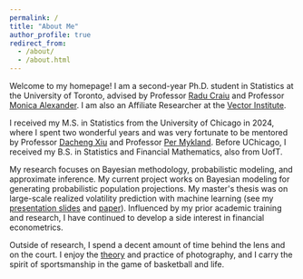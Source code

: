 ```yaml
---
permalink: /
title: "About Me"
author_profile: true
redirect_from: 
  - /about/
  - /about.html
---
```


Welcome to my homepage! I am a second-year Ph.D. student in Statistics at the University of Toronto, advised by Professor [Radu Craiu](https://raducraiu.com/) and Professor [Monica Alexander](https://www.monicaalexander.com/). I am also an Affiliate Researcher at the [Vector Institute](https://vectorinstitute.ai/). 

I received my M.S. in Statistics from the University of Chicago in 2024, where I spent two wonderful years and was very fortunate to be mentored by Professor [Dacheng Xiu](https://dachxiu.chicagobooth.edu/) and Professor [Per Mykland](https://galton.uchicago.edu/~mykland/). Before UChicago, I received my B.S. in Statistics and Financial Mathematics, also from UofT. 

My research focuses on Bayesian methodology, probabilistic modeling, and approximate inference. My current project works on Bayesian modeling for generating probabilistic population projections. My master's thesis was on large-scale realized volatility prediction with machine learning (see my [presentation slides](/files/Master_Thesis_Presentation_Slides.pdf) and [paper](/files/YichenJi_Master_Thesis_Unsigned.pdf)). Influenced by my prior academic training and research, I have continued to develop a side interest in financial econometrics.

Outside of research, I spend a decent amount of time behind the lens and on the court. I enjoy the [theory](https://www.lab404.com/3741/readings/sontag.pdf) and practice of photography, and I carry the spirit of sportsmanship in the game of basketball and life.

<script type='text/javascript' id='clustrmaps' src='//cdn.clustrmaps.com/map_v2.js?cl=ffffff&w=400&t=tt&d=dnHckHycKKYjP5T7X0GJGRPozhk5Th2JPZuh7MnR8g0&cmo=be454f&cmn=009499'></script>
